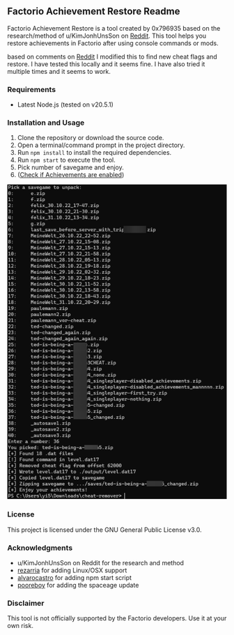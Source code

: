 ## Factorio Achievement Restore Readme

Factorio Achievement Restore is a tool created by 0x796935 based on the research/method of u/KimJonhUnsSon on [Reddit](https://www.reddit.com/r/factorio/comments/rlprxh/text_tutorial_for_reenabling_achievements_after/). This tool helps you restore achievements in Factorio after using console commands or mods.

based on comments on [Reddit](https://www.reddit.com/r/factorio/comments/1gacff0/enabling_achievements_after_using_console_commands/) I modified this to find new cheat flags and restore. I have tested this locally and it seems fine. I have also tried it multiple times and it seems to work.

### Requirements

- Latest Node.js (tested on v20.5.1)

### Installation and Usage

1. Clone the repository or download the source code.
2. Open a terminal/command prompt in the project directory.
3. Run `npm install` to install the required dependencies.
4. Run `npm start` to execute the tool.
5. Pick number of savegame and enjoy.
6. ([Check if Achievements are enabled](https://www.reddit.com/r/factorio/comments/qq77n5/comment/hjy9bgq/?utm_source=share&utm_medium=web2x&context=3))

![Screenshot](/screen_new.png)

### License

This project is licensed under the GNU General Public License v3.0.

### Acknowledgments

- u/KimJonhUnsSon on Reddit for the research and method
- [rezarria](https://github.com/rezarria) for adding Linux/OSX support
- [alvarocastro](https://github.com/alvarocastro) for adding npm start script
- [pooreboy](https://github.com/pooreboy) for adding the spaceage update

### Disclaimer

This tool is not officially supported by the Factorio developers. Use it at your own risk.
